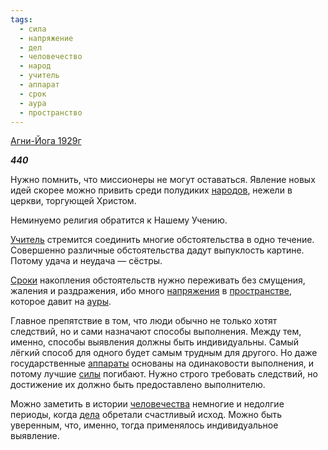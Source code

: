 ```yaml
---
tags:
  - сила
  - напряжение
  - дел
  - человечество
  - народ
  - учитель
  - аппарат
  - срок
  - аура
  - пространство
---
```

[Агни-Йога 1929г](https://127.0.0.1:4002/agni/1929)

___440___

Нужно помнить, что миссионеры не могут оставаться. Явление новых идей скорее можно привить среди полудиких [народов](../../../tags/#народ), нежели в церкви, торгующей Христом.   

Неминуемо религия обратится к Нашему Учению.   

[Учитель](../../../tags/#учитель) стремится соединить многие обстоятельства в одно течение. Совершенно различные обстоятельства дадут выпуклость картине. Потому удача и неудача — сёстры.   

[Сроки](../../../tags/#срок) накопления обстоятельств нужно переживать без смущения, жаления и раздражения, ибо много [напряжения](../../../tags/#напряжение) в [пространстве](../../../tags/#пространство), которое давит на [ауры](../../../tags/#аура).   

Главное препятствие в том, что люди обычно не только хотят следствий, но и сами назначают способы выполнения. Между тем, именно, способы выявления должны быть индивидуальны. Самый лёгкий способ для одного будет самым трудным для другого. Но даже государственные [аппараты](../../../tags/#аппарат) основаны на одинаковости выполнения, и потому лучшие [силы](../../../tags/#сила) погибают. Нужно строго требовать следствий, но достижение их должно быть предоставлено выполнителю.   

Можно заметить в истории [человечества](../../../tags/#человечество) немногие и недолгие периоды, когда [дела](../../../tags/#дел) обретали счастливый исход. Можно быть уверенным, что, именно, тогда применялось индивидуальное выявление.